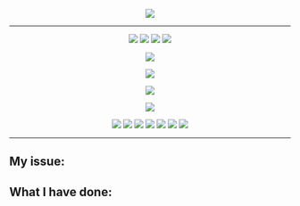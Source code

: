 <p align="center"><a href="https://github.com/ChenYilong/CYLTabBarController"><img src="https://repository-images.githubusercontent.com/44896762/c1d6e880-a8d8-11e9-8bb4-2da8ebc06f0a"></a></p>



--------------------------------------------


<p align="center">
<a href="https://github.com/ChenYilong/CYLTabBarController/blob/master/CYLTabBarController.podspec"><img src="https://img.shields.io/badge/Pod-GetLatestVersion-green.svg?style=flat"></a>
<a href=""><img src="https://img.shields.io/badge/Swift-compatible-orange.svg"></a>
<a href=""><img src="https://img.shields.io/badge/platform-iOS%208.0%2B-ff69b5152950834.svg"></a>
<a href="https://github.com/ChenYilong/CYLTabBarController/blob/master/LICENSE"><img src="https://img.shields.io/badge/license-MIT-green.svg?style=flat"></a>

</p>


<p align="center">
<a href="https://github.com/ChenYilong/iOSBlog/issues/21"><img src="https://img.shields.io/static/v1.svg?label=QQ%E3%80%81Telegram%20Group&color=blue&message=%E7%82%B9%E5%87%BB%E8%8E%B7%E5%8F%96QQ%E3%80%81Telegram%E7%BE%A4%E4%BF%A1%E6%81%AF&color=green"></a>
</p>

<p align="center">
<a href="https://github.com/ChenYilong/CYLTabBarController/releases.atom"><img src="https://img.shields.io/badge/RSS feed (full text feed)-订阅仓库版本更新-yellow.svg"></a>
</p>

<p align="center">
<a href="https://github.com/ChenYilong/iOSBlog/releases.atom"><img src="https://img.shields.io/badge/RSS feed (full text feed)-订阅我的博客更新-yellow.svg"></a>
</p>


<p align="center"><a href="https://mp.weixin.qq.com/s/A4e5h3xgIEh6PInf1Rjqsw"><img src="http://ww4.sinaimg.cn/large/006tNc79ly1g5zsnmaw40g30go04ck08.gif"></a></p>

<p align="center">
 <a href="http://ww2.sinaimg.cn/large/006tNc79ly1g5et6q6sm5j30go0goaar.jpg"><img src="http://ww1.sinaimg.cn/large/006tNc79ly1g5esb5j4oaj300w00rdfn.jpg"></a>
<a href="http://weibo.com/luohanchenyilong"><img src="https://tva1.sinaimg.cn/large/006y8mN6ly1g6um2edt3jj300w00q3y9.jpg"></a>
<a href="https://twitter.com/iOSChenYilong"><img src="http://ww3.sinaimg.cn/large/006tNc79ly1g5erhikv2kj300w00wgld.jpg"></a>
<a href="https://github.com/ChenYilong"><img src="http://ww3.sinaimg.cn/large/006tNc79gy1g5ercvzgxzj300w00wmwx.jpg"></a> 
<a href="https://qm.qq.com/cgi-bin/qm/qr?k=SEdIYBh52YzquCEo8cmPwgkko1VgSAlw&authKey=sGcG%2BGB81DW%2Ba8v3dCufFSNoxhykAU61Uz%2B%2BqDiKQN2BGHP2xHYVI2tc0Cah2lpu"><img src="http://ww1.sinaimg.cn/large/006tNc79ly1g5euf38fedj300w00wjr5.jpg"></a>
<a href="https://t.me/iosobjc"><img src="http://ww2.sinaimg.cn/large/006tNc79ly1g5eus39934j300w00w0r1.jpg"></a>
<a href="http://s.zhihu.com/BU5Mp"><img src="http://ww4.sinaimg.cn/large/006tNc79ly1g5eu9melwaj300w00w3ya.jpg"></a>
</p>


--------------------------------------------



## My issue:
<!--- Please describe which issue do you want to fix. -->

## What I have done:

<!--- Please mention me to merge with wechat:chenyilong1010, 或者前往 Telegram 群交流：https://t.me/iosobjc -->

